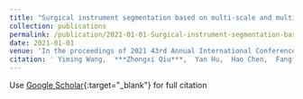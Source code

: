 ```yaml
---
title: "Surgical instrument segmentation based on multi-scale and multi-level feature network"
collection: publications
permalink: /publication/2021-01-01-Surgical-instrument-segmentation-based-on-multi-scale-and-multi-level-feature-network
date: 2021-01-01
venue: 'In the proceedings of 2021 43rd Annual International Conference of the IEEE Engineering in Medicine &amp; Biology Society (EMBC)'
citation: ' Yiming Wang,  ***Zhongxi Qiu***,  Yan Hu,  Hao Chen,  Fangfu Ye,  Jiang Liu, &quot;Surgical instrument segmentation based on multi-scale and multi-level feature network.&quot; In the proceedings of 2021 43rd Annual International Conference of the IEEE Engineering in Medicine &amp;amp; Biology Society (EMBC), 2021.'
---
```

Use [Google Scholar](https://scholar.google.com/scholar?q=Surgical+instrument+segmentation+based+on+multi+scale+and+multi+level+feature+network){:target="_blank"} for full citation